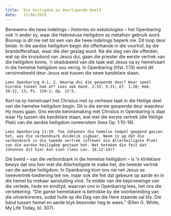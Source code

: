 ```yaml
---
title:  Die heiligdom as deurlopende beeld
date:   17/04/2018
---
```


Benewens die twee indelings – histories en eskatologies – het Openbaring ook ’n ander sy, waar die Hebreeuse heiligdom as metafoor gebruik word. Boonop is dit nie net tot een van die twee indelings beperk nie. Dit loop deur beide. In die aardse heiligdom begin die offerhande in die voorhof, by die brandofferaltaar, waar die dier geslag word. Na die slag van die offerdier, wat op die kruisdood van Jesus dui, gaan die priester die eerste vertrek van die heiligdom binne, ’n skadubeeld van die taak wat Jesus na sy hemelvaart in die hemelse heiligdom sou verrig. In Openbaring (hfst. 1:13) word dit versinnebeeld deur Jesus wat tussen die sewe kandelare staan. 

`Lees Openbaring 4:1, 2. Waarop dui die geopende deur? Waar speel hierdie toneel hom af? Lees ook Hand. 2:33; 5:31; Ef. 1:20; Heb. 10:12, 13; Ps. 110:1; Op. 12:5.` 

Kort na sy hemelvaart het Christus met sy verhewe taak in die Heilige deel van die hemelse heiligdom begin. Dit is die eerste geopende deur waardeur Hy moes gaan. Ons eerste kennismaking met Christus in Openbaring is daar waar Hy tussen die kandelare staan, wat met die eerste vertrek (die Heilige Plek) van die aardse heiligdom ooreenstem (lees Op. 1:10-18). 

`Lees Openbaring 11:19. Toe Johannes die hemelse tempel geopend gesien het, was die verbondsark duidelik sigbaar. Neem in ag dat die verbondsark in die tweede vertrek (oftewel die Allerheiligste Plek) van die aardse heiligdom gestaan het. Wat beteken die feit dat Johannes dit hier kon sien (lees Lev. 16:12-14)?` 

Dié beeld – van die verbondsark in die hemelse heiligdom – is ’n klinkklare bewys dat ons hier met die Allerheiligste te make het, die tweede vertrek van die aardse heiligdom. In Openbaring kom ons nie net Jesus se tweevertrek-bediening teë nie, maar ook die feit dat gebeure op aarde en in die hemel by mekaar aansluiting vind. Te midde van die beproewinge van die verlede, hede en eindtyd, waarvan ons in Openbaring lees, het ons die versekering: “Die ganse hemelskare is betrokke by die voorbereiding van die uitverkorenes, sodat hulle op die Dag van die Here staande sal bly. Die band tussen hemel en aarde blyk besonder heg te wees.” (Ellen G. White, My Life Today, bl. 307).